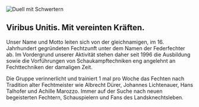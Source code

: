 ![Duell mit Schwertern](Gruppe_Banner_1.jpg)


## Viribus Unitis. Mit vereinten Kräften.

Unser Name und Motto leiten sich von der gleichnamigen, im 16. Jahrhundert gegründeten Fechtzunft unter dem Namen der Federfechter ab. Im Vordergrund unserer Aktivität stehen daher seit 1996 die Ausbildung sowie die Vorführungen von Schaukampftechniken eng angelehnt an Fechttechniken der damaligen Zeit.

Die Gruppe verinnerlicht und trainiert 1 mal pro Woche das Fechten nach Tradition alter Fechtmeister wie Albrecht Dürer, Johannes Lichtenauer, Hans Talhofer und Achille Marozzo. Immer auf der Suche nach neuen begeisterten Fechtern, Schauspielern und Fans des Landsknechtsleben.